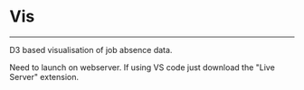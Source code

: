 # Vis
---
D3 based visualisation of job absence data.

Need to launch on webserver. If using VS code just download the "Live Server" extension.